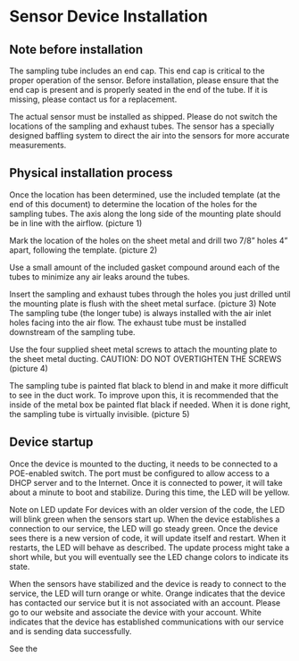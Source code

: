 # Sensor Device Installation

## Note before installation
The sampling tube includes an end cap. This end cap is critical to the proper operation of the sensor. Before installation, please ensure that the end cap is present and is properly seated in the end of the tube. If it is missing, please contact us for a replacement.

The actual sensor must be installed as shipped. Please do not switch the locations of the sampling and exhaust tubes. The sensor has a specially designed baffling system to direct the air into the sensors for more accurate measurements.

## Physical installation process
Once the location has been determined, use the included template (at the end of this document) to determine the location of the holes for the sampling tubes. The axis along the long side of the mounting plate should be in line with the airflow.
(picture 1)

Mark the location of the holes on the sheet metal and drill two 7/8” holes 4” apart, following the template.
(picture 2)

Use a small amount of the included gasket compound around each of the tubes to minimize any air leaks around the tubes.

Insert the sampling and exhaust tubes through the holes you just drilled until the mounting plate is flush with the sheet metal surface. 
(picture 3)
Note
The sampling tube (the longer tube) is always installed with the air inlet holes facing into the air flow. 
The exhaust tube must be installed downstream of the sampling tube.

Use the four supplied sheet metal screws to attach the mounting plate to the sheet metal ducting. 
CAUTION: DO NOT OVERTIGHTEN THE SCREWS
(picture 4)

The sampling tube is painted flat black to blend in and make it more difficult to see in the duct work. To improve upon this, it is recommended that the inside of the metal box be painted flat black if needed. When it is done right, the sampling tube is virtually invisible.
(picture 5)

## Device startup
Once the device is mounted to the ducting, it needs to be connected to a POE-enabled switch. The port must be configured to allow access to a DHCP server and to the Internet. Once it is connected to power, it will take about a minute to boot and stabilize. During this time, the LED will be yellow. 

Note on LED update
For devices with an older version of the code, the LED will blink green when the sensors start up. When the device establishes a connection to our service, the LED will go steady green. Once the device sees there is a new version of code, it will update itself and restart. When it restarts, the LED will behave as described. The update process might take a short while, but you will eventually see the LED change colors to indicate its state.

When the sensors have stabilized and the device is ready to connect to the service, the LED will turn orange or white. Orange indicates that the device has contacted our service but it is not associated with an account. Please go to our website and associate the device with your account.  White indicates that the device has established communications with our service and is sending data successfully.

See the 
